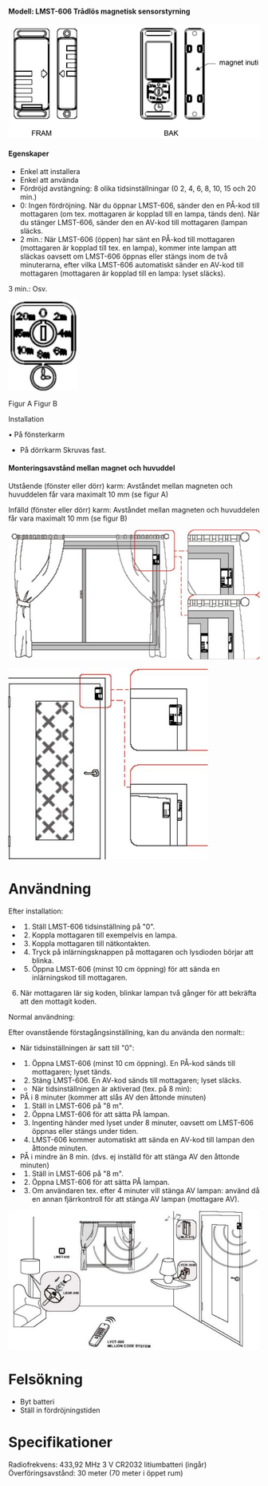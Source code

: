 #### **Modell: LMST-606 Trådlös magnetisk sensorstyrning**

![](_page_0_Figure_2.jpeg)

#### **Egenskaper**

- Enkel att installera
- Enkel att använda
- Fördröjd avstängning: 8 olika tidsinställningar (0 2, 4, 6, 8, 10, 15 och 20 min.)
- 0: Ingen fördröjning. När du öppnar LMST-606, sänder den en PÅ-kod till mottagaren (om tex. mottagaren är kopplad till en lampa, tänds den). När du stänger LMST-606, sänder den en AV-kod till mottagaren (lampan släcks.
- 2 min.: När LMST-606 (öppen) har sänt en PÅ-kod till mottagaren (mottagaren är kopplad till tex. en lampa), kommer inte lampan att släckas oavsett om LMST-606 öppnas eller stängs inom de två minuterarna, efter vilka LMST-606 automatiskt sänder en AV-kod till mottagaren (mottagaren är kopplad till en lampa: lyset släcks).

3 min.: Osv.

![](_page_0_Picture_10.jpeg)

Figur A Figur B

Installation

• På fönsterkarm

- På dörrkarm
Skruvas fast.

#### **Monteringsavstånd mellan magnet och huvuddel**

Utstående (fönster eller dörr) karm: Avståndet mellan magneten och huvuddelen får vara maximalt 10 mm (se figur A)

Infälld (fönster eller dörr) karm: Avståndet mellan magneten och huvuddelen får vara maximalt 10 mm (se figur B)

![](_page_0_Figure_19.jpeg)

![](_page_0_Figure_20.jpeg)

# **Användning**

Efter installation:

- 1. Ställ LMST-606 tidsinställning på "0".
- 2. Koppla mottagaren till exempelvis en lampa.
- 3. Koppla mottagaren till nätkontakten.
- 4. Tryck på inlärningsknappen på mottagaren och lysdioden börjar att blinka.
- 5. Öppna LMST-606 (minst 10 cm öppning) för att sända en inlärningskod till mottagaren.

6. När mottagaren lär sig koden, blinkar lampan två gånger för att bekräfta att den mottagit koden.

Normal användning:

Efter ovanstående förstagångsinställning, kan du använda den normalt::

* När tidsinställningen är satt till "0":

- 1. Öppna LMST-606 (minst 10 cm öppning). En PÅ-kod sänds till mottagaren; lyset tänds.
- 2. Stäng LMST-606. En AV-kod sänds till mottagaren; lyset släcks.
- * När tidsinställningen är aktiverad (tex. på 8 min):
- PÅ i 8 minuter (kommer att slås AV den åttonde minuten)
- 1. Ställ in LMST-606 på "8 m".
- 2. Öppna LMST-606 för att sätta PÅ lampan.
- 3. Ingenting händer med lyset under 8 minuter, oavsett om LMST-606 öppnas eller stängs under tiden.
- 4. LMST-606 kommer automatiskt att sända en AV-kod till lampan den åttonde minuten.
- PÅ i mindre än 8 min. (dvs. ej inställd för att stänga AV den åttonde minuten)
- 1. Ställ in LMST-606 på "8 m".
- 2. Öppna LMST-606 för att sätta PÅ lampan.
- 3. Om användaren tex. efter 4 minuter vill stänga AV lampan: använd då en annan fjärrkontroll för att stänga AV lampan (mottagare AV).

![](_page_1_Figure_23.jpeg)

# **Felsökning**

- Byt batteri
- Ställ in fördröjningstiden

# **Specifikationer**

Radiofrekvens: 433,92 MHz 3 V CR2032 litiumbatteri (ingår) Överföringsavstånd: 30 meter (70 meter i öppet rum)